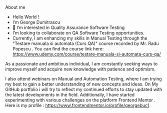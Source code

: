 About me
- Hello World !
-  I’m George Dumitrascu
- 👀 I’m interested in Quality Assurance Software Testing
-  I’m looking to collaborate on QA Software Testing opportunities.
- Currently, I am enhancing my skills in Manual Testing through the "Testare manuala si automata (Curs QA)"  course recorded by Mr. Radu Popescu . You can find the course link here:
     https://www.udemy.com/course/testare-manuala-si-automata-curs-qa/

As a passionate and ambitious individual, I am constantly seeking ways to improve myself and acquire new knowledge with patience and optimism. 

I also attend webinars on Manual and Automation Testing, where I am trying my best to gain a better understanding of new concepts and ideas. 
On My GitHub portfolio i will try to reflect my continued efforts to stay updated with the latest developments in the field.
Additionally, I have started experimenting with various challenges on the platform Frontend Mentor . Here is my profile : https://www.frontendmentor.io/profile/georgebuc1


















